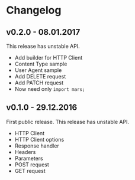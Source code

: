 # Changelog

v0.2.0 - 08.01.2017
--------------------

This release has unstable API.

* Add builder for HTTP Client
* Content Type sample
* User Agent sample
* Add DELETE request
* Add PATCH request
* Now need only `import mars;`

v0.1.0 - 29.12.2016
--------------------

First public release. This release has unstable API.

* HTTP Client
* HTTP Client options
* Response handler
* Headers
* Parameters
* POST request
* GET request
